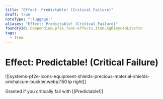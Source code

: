 ```yaml
---
title: "Effect: Predictable! (Critical Failure)"
draft: true
noteType: ":luggage:"
aliases: "Effect: Predictable! (Critical Failure)"
foundryId: Compendium.pf2e.feat-effects.Item.KgR1myc4OLzVxfxn
tags:
  - Item
---
```


# Effect: Predictable! (Critical Failure)
![[systems-pf2e-icons-equipment-shields-precious-material-shields-orichalcum-buckler.webp|150 lp right]]

Granted if you critically fail with [[Predictable!]]
